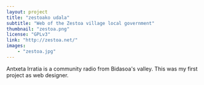 ```yaml
---
layout: project
title: "zestoako udala"
subtitle: "Web of the Zestoa village local government"
thumbnail: "zestoa.png"
license: "GPLv3"
link: "http://zestoa.net/"
images:
    - "zestoa.jpg"
---
```



Antxeta Irratia is a community radio from Bidasoa's valley. 
This was my first project as web designer.
